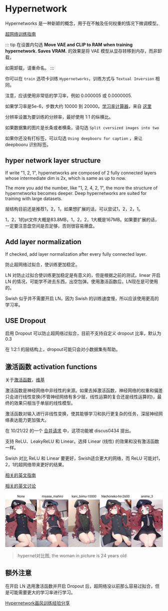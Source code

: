 # Hypernetwork

Hypernetworks 是一种新颖的概念，用于在不触及任何权重的情况下微调模型。

[超网络训练指南](https://rentry.org/hypernetwork4dumdums)

::: tip
在设置内勾选 **Move VAE and CLIP to RAM when training hypernetwork. Saves VRAM.** 的效果是将 VAE 模型从显存转移到内存，而非卸载，

如需卸载，请重命名。
:::

你可以在 `train` 选项卡训练 `Hypernetworks`，训练方式与  `Textual Inversion` 相同。

注意，应该使用非常低的学习率，例如 0.000005 或 0.0000005.

如果学习率是5e-6，步数大约 10000 到 20000。[学习率计算器](https://colab.research.google.com/drive/1qzweYEMIFkG6jPa04tD1MhWWOzgSnDvP?usp=sharing)，来自 [这里](https://github.com/AUTOMATIC1111/stable-diffusion-webui/discussions/2670)

分辨率设置为要训练的分辨率，最好使用 1:1 的纵横比。

如果数据集的图片是长条或者横条，请勾选 `Split cversized images into two`

如果你还没有打标签，可以勾选 `Using deepbooru for caption` ，来让 deepbooru 识别标签。

## hyper network layer structure

If write "1, 2, 1", hypernetworks are composed of 2 fully connected layers whose intermediate dim is 2x, which is same as up to now.

The more you add the number, like "1, 2, 4, 2, 1", the more the structure of hypernetworks becomes deeper. Deep hypernetworks are suited for training with large datasets.

层结构目前还是推荐1，2，1，如果想扩展的话，可以尝试1，2，2，1。

1，2，1的pt文件大概是83.8MB，1，2，2，1大概是167MB。如果要扩展的话，一定要注意盘空间是否足够，否则很容易爆盘。

## Add layer normalization

If checked, add layer normalization after every fully connected layer.

防止超网络过拟合，使训练更加稳定。

LN 对防止过拟合使训练更加稳定是有意义的，但是根据之前的测试，linear 开启 LN 的情况，可能学不进去东西，出空包弹。使用激活函数后，LN现在是可使用的。

Swish 似乎并不需要开启 LN，因为 Swish 的训练速度慢，所以应该使用更高的学习率。

## USE Dropout

启用 Dropout 可以防止超网络过拟合，目前不支持自定义 dropout 比率，默认为 0.3

在 1:2:1 的层结构上，dropout可能只会对小数据集有帮助。

## 激活函数 activation functions

关于[激活函数](https://www.geeksforgeeks.org/activation-functions-neural-networks/)，[维基](https://en.wikipedia.org/wiki/Activation_function)

激活函数是神经网络中非线性的来源。如果去掉激活函数，神经网络的权重和偏差只会进行线性变换(不管神经网络有多少层，线性运算的复合还是线性运算的)，最终的效果只相当于单层的线性模型。

激活函数对输入进行非线性变换，使其能够学习和执行更复杂的任务，深层神经网络表达能力更加强大。

在 10/21/22 的一个 [合并请求](https://github.com/AUTOMATIC1111/stable-diffusion-webui/pull/3199) 中，这项功能被 discus0434 提出。

支持 ReLU、LeakyReLU 和 Linear。选择 Linear (线性) 的效果和没有激活函数一样。

Swish 对比 ReLU 和 Linear 要更好，Swish适合更大的网络，而 ReLU 可能对1，2，1的超网络带来更好的结果。

[相关的英文指南](https://rentry.org/hypernetwork4dumdums)

[相关的英文讨论](https://github.com/AUTOMATIC1111/stable-diffusion-webui/discussions/2670)

![hypernet对比图](../../assets/exp_hypernet.webp)

> hypernet对比图, the woman in picture is 24 years old

## 额外注意

在开启 LN 选用激活函数并开启 Dropout 后，超网络没以前那么容易过拟合，但是可能需要更大的学习率进行学习。

[Hypernetwork画风训练经验分享](https://shiina-h.notion.site/shiina-h/Hypernetwork-1fc0b60645284c5e96bb41b583a4e86f)


